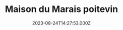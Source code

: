 ---
date: 2023-08-24T14:27:53.000Z
title: Maison du Marais poitevin
latitude: 46.32091100775448
longitude: -0.5873185973523988
url: http://www.maison-marais-poitevin.fr
category: checkin
---